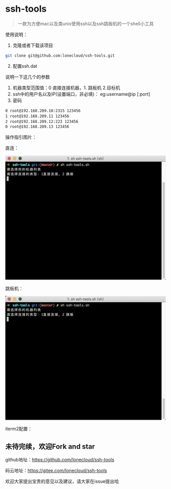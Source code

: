 # ssh-tools

> 一款为方便mac以及类unix使用ssh以及ssh跳板机的一个shell小工具

使用说明：

1. 克隆或者下载该项目

```bash
git clone git@github.com:lonecloud/ssh-tools.git
```

2. 配置ssh.dat

说明一下这几个的参数

1. 机器类型范围值：0 直接连接机器，1. 跳板机  2.目标机
2. ssh中的用户名以及IP(设置端口，非必填)： eg:username@ip [:port]
3. 密码

```bash
0 root@192.168.209.10:2315 123456
1 root@192.168.209.11 123456
2 root@192.168.209.12:223 123456
0 root@192.168.209.13 123456
```

操作指引图片：

直连：

![直连操作](images/1541678825141.gif)

跳板机：

![跳板机](images/1541679098732.gif)

iterm2配置：



## 未待完续，欢迎Fork and star

github地址：https://github.com/lonecloud/ssh-tools

码云地址：https://gitee.com/lonecloud/ssh-tools



欢迎大家提出宝贵的意见以及建议，请大家在issue提出哈